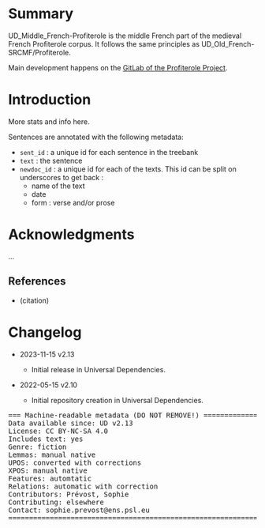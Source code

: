 # Summary

UD_Middle_French-Profiterole is the middle French part of the medieval French Profiterole corpus.
It follows the same principles as UD_Old_French-SRCMF/Profiterole.

Main development happens on the [GitLab of the Profiterole Project](https://gitlab.huma-num.fr/profiterole/corpus-profiterole).

# Introduction

More stats and info here.

Sentences are annotated with the following metadata:

- `sent_id` : a unique id for each sentence in the treebank
- `text` : the sentence
- `newdoc_id` : a unique id for each of the texts. This id can be split on underscores to get back :
  - name of the text
  - date
  - form : verse and/or prose


# Acknowledgments

...

## References

* (citation)


# Changelog

* 2023-11-15 v2.13
  * Initial release in Universal Dependencies.

* 2022-05-15 v2.10
  * Initial repository creation in Universal Dependencies.


<pre>
=== Machine-readable metadata (DO NOT REMOVE!) ================================
Data available since: UD v2.13
License: CC BY-NC-SA 4.0
Includes text: yes
Genre: fiction
Lemmas: manual native
UPOS: converted with corrections
XPOS: manual native
Features: automtatic
Relations: automatic with correction
Contributors: Prévost, Sophie
Contributing: elsewhere
Contact: sophie.prevost@ens.psl.eu
===============================================================================
</pre>
